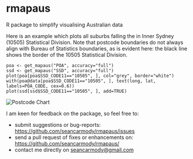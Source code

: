 rmapaus
=======

R package to simplify visualising Australian data

Here is an example which plots all suburbs falling the in Inner Sydney (10505)
Statistical Division. Note that postcode boundaries do not always align with
Bureau of Statistics boundaries, as is evident here: the black line shows the
border of the 10505 Statistical Division. 

```
poa <- get_mapaus("POA", accuracy="full")
ssd <- get_mapaus("SSD", accuracy="full")
plot(poa[poa$SSD_CODE11=="10505", ], col="grey", border="white")
with(poa@data[poa$SSD_CODE11=="10505", ], text(long, lat, labels=POA_CODE, cex=0.6))
plot(ssd[ssd$SSD_CODE11=="10505", ], add=TRUE)
```

![Postcode Chart](http://i.imgur.com/oj53buG.png)

I am keen for feedback on the package, so feel free to:

* submit suggestions or bug-reports: https://github.com/seancarmody/rmapaus/issues
* send a pull request of fixes or enhancements on: https://github.com/seancarmody/rmapaus/
* contact me directly on seancarmody@gmail.com

